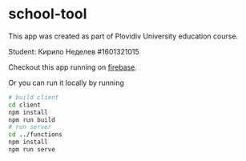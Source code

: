 # school-tool

This app was created as part of Plovidiv University education course.

Student: Кирило Неделев #1601321015

Checkout this app running on [firebase](https://school-tool-5022e.firebaseapp.com/).

Or you can run it locally by running

```bash
# build client
cd client
npm install
npm run build
# run server
cd ../functions
npm install
npm run serve
```
